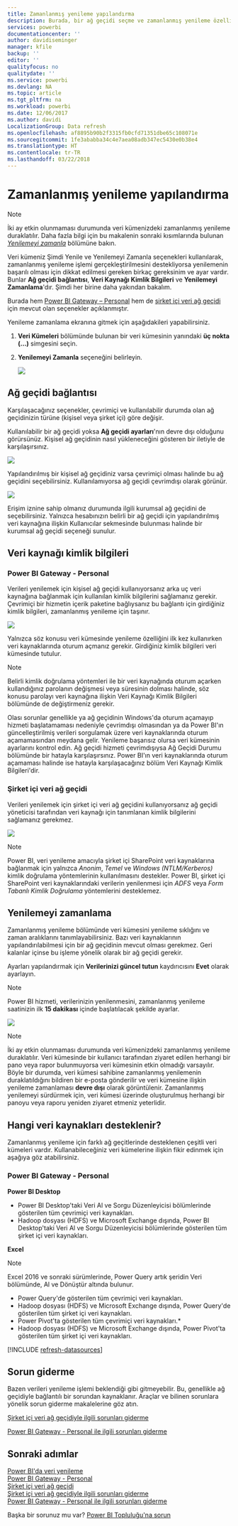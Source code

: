 ```yaml
---
title: Zamanlanmış yenileme yapılandırma
description: Burada, bir ağ geçidi seçme ve zamanlanmış yenileme özelliklerini ayarlama adımları ele alınır.
services: powerbi
documentationcenter: ''
author: davidiseminger
manager: kfile
backup: ''
editor: ''
qualityfocus: no
qualitydate: ''
ms.service: powerbi
ms.devlang: NA
ms.topic: article
ms.tgt_pltfrm: na
ms.workload: powerbi
ms.date: 12/06/2017
ms.author: davidi
LocalizationGroup: Data refresh
ms.openlocfilehash: af8895b90b2f3315fb0cfd71351dbe65c108071e
ms.sourcegitcommit: 1fe3ababba34c4e7aea08adb347ec5430e0b38e4
ms.translationtype: HT
ms.contentlocale: tr-TR
ms.lasthandoff: 03/22/2018
---
```

# <a name="configuring-scheduled-refresh"></a>Zamanlanmış yenileme yapılandırma

>[!NOTE]
>İki ay etkin olunmaması durumunda veri kümenizdeki zamanlanmış yenileme duraklatılır. Daha fazla bilgi için bu makalenin sonraki kısımlarında bulunan [*Yenilemeyi zamanla*](#schedule-refresh) bölümüne bakın.
> 
> 

Veri kümeniz Şimdi Yenile ve Yenilemeyi Zamanla seçenekleri kullanılarak, zamanlanmış yenileme işlemi gerçekleştirilmesini destekliyorsa yenilemenin başarılı olması için dikkat edilmesi gereken birkaç gereksinim ve ayar vardır. Bunlar **Ağ geçidi bağlantısı**, **Veri Kaynağı Kimlik Bilgileri** ve **Yenilemeyi Zamanlama**'dır. Şimdi her birine daha yakından bakalım.

Burada hem [Power BI Gateway – Personal](personal-gateway.md) hem de [şirket içi veri ağ geçidi](service-gateway-onprem.md) için mevcut olan seçenekler açıklanmıştır.

Yenileme zamanlama ekranına gitmek için aşağıdakileri yapabilirsiniz.

1. **Veri Kümeleri** bölümünde bulunan bir veri kümesinin yanındaki **üç nokta (...)** simgesini seçin.
2. **Yenilemeyi Zamanla** seçeneğini belirleyin.
   
    ![](media/refresh-scheduled-refresh/dataset-menu.png)

## <a name="gateway-connection"></a>Ağ geçidi bağlantısı
Karşılaşacağınız seçenekler, çevrimiçi ve kullanılabilir durumda olan ağ geçidinizin türüne (kişisel veya şirket içi) göre değişir.

Kullanılabilir bir ağ geçidi yoksa **Ağ geçidi ayarları**'nın devre dışı olduğunu görürsünüz. Kişisel ağ geçidinin nasıl yükleneceğini gösteren bir iletiyle de karşılaşırsınız.

![](media/refresh-scheduled-refresh/gateway-not-configured.png)

Yapılandırılmış bir kişisel ağ geçidiniz varsa çevrimiçi olması halinde bu ağ geçidini seçebilirsiniz. Kullanılamıyorsa ağ geçidi çevrimdışı olarak görünür.

![](media/refresh-scheduled-refresh/gateway-connection.png)

Erişim iznine sahip olmanız durumunda ilgili kurumsal ağ geçidini de seçebilirsiniz. Yalnızca hesabınızın belirli bir ağ geçidi için yapılandırılmış veri kaynağına ilişkin Kullanıcılar sekmesinde bulunması halinde bir kurumsal ağ geçidi seçeneği sunulur.

## <a name="data-source-credentials"></a>Veri kaynağı kimlik bilgileri
### <a name="power-bi-gateway---personal"></a>Power BI Gateway - Personal
Verileri yenilemek için kişisel ağ geçidi kullanıyorsanız arka uç veri kaynağına bağlanmak için kullanılan kimlik bilgilerini sağlamanız gerekir. Çevrimiçi bir hizmetin içerik paketine bağlıysanız bu bağlantı için girdiğiniz kimlik bilgileri, zamanlanmış yenileme için taşınır.

![](media/refresh-scheduled-refresh/data-source-credentials-pgw.png)

Yalnızca söz konusu veri kümesinde yenileme özelliğini ilk kez kullanırken veri kaynaklarında oturum açmanız gerekir. Girdiğiniz kimlik bilgileri veri kümesinde tutulur.

> [!NOTE]
> Belirli kimlik doğrulama yöntemleri ile bir veri kaynağında oturum açarken kullandığınız parolanın değişmesi veya süresinin dolması halinde, söz konusu parolayı veri kaynağına ilişkin Veri Kaynağı Kimlik Bilgileri bölümünde de değiştirmeniz gerekir.
> 
> 

Olası sorunlar genellikle ya ağ geçidinin Windows'da oturum açamayıp hizmeti başlatamaması nedeniyle çevrimdışı olmasından ya da Power BI'ın güncelleştirilmiş verileri sorgulamak üzere veri kaynaklarında oturum açamamasından meydana gelir. Yenileme başarısız olursa veri kümesinin ayarlarını kontrol edin. Ağ geçidi hizmeti çevrimdışıysa Ağ Geçidi Durumu bölümünde bir hatayla karşılaşırsınız. Power BI'ın veri kaynaklarında oturum açamaması halinde ise hatayla karşılaşacağınız bölüm Veri Kaynağı Kimlik Bilgileri'dir.

### <a name="on-premises-data-gateway"></a>Şirket içi veri ağ geçidi
Verileri yenilemek için şirket içi veri ağ geçidini kullanıyorsanız ağ geçidi yöneticisi tarafından veri kaynağı için tanımlanan kimlik bilgilerini sağlamanız gerekmez.

![](media/refresh-scheduled-refresh/data-source-credentials-egw.png)

> [!NOTE]
> Power BI, veri yenileme amacıyla şirket içi SharePoint veri kaynaklarına bağlanmak için yalnızca *Anonim*, *Temel* ve *Windows (NTLM/Kerberos)* kimlik doğrulama yöntemlerinin kullanılmasını destekler. Power BI, şirket içi SharePoint veri kaynaklarındaki verilerin yenilenmesi için *ADFS* veya *Form Tabanlı Kimlik Doğrulama* yöntemlerini desteklemez.
> 
> 

## <a name="schedule-refresh"></a>Yenilemeyi zamanlama
Zamanlanmış yenileme bölümünde veri kümesini yenileme sıklığını ve zaman aralıklarını tanımlayabilirsiniz. Bazı veri kaynaklarının yapılandırılabilmesi için bir ağ geçidinin mevcut olması gerekmez. Geri kalanlar içinse bu işleme yönelik olarak bir ağ geçidi gerekir.

Ayarları yapılandırmak için **Verilerinizi güncel tutun** kaydırıcısını **Evet** olarak ayarlayın.

> [!NOTE]
> Power BI hizmeti, verilerinizin yenilenmesini, zamanlanmış yenileme saatinizin ilk **15 dakikası** içinde başlatılacak şekilde ayarlar.
> 
> 

![](media/refresh-scheduled-refresh/scheduled-refresh.png)

> [!NOTE]
> İki ay etkin olunmaması durumunda veri kümenizdeki zamanlanmış yenileme duraklatılır. Veri kümesinde bir kullanıcı tarafından ziyaret edilen herhangi bir pano veya rapor bulunmuyorsa veri kümesinin etkin olmadığı varsayılır. Böyle bir durumda, veri kümesi sahibine zamanlanmış yenilemenin duraklatıldığını bildiren bir e-posta gönderilir ve veri kümesine ilişkin yenileme zamanlaması **devre dışı** olarak görüntülenir. Zamanlanmış yenilemeyi sürdürmek için, veri kümesi üzerinde oluşturulmuş herhangi bir panoyu veya raporu yeniden ziyaret etmeniz yeterlidir.
> 
> 

## <a name="whats-supported"></a>Hangi veri kaynakları desteklenir?
Zamanlanmış yenileme için farklı ağ geçitlerinde desteklenen çeşitli veri kümeleri vardır. Kullanabileceğiniz veri kümelerine ilişkin fikir edinmek için aşağıya göz atabilirsiniz.

### <a name="power-bi-gateway---personal"></a>Power BI Gateway - Personal
**Power BI Desktop**

* Power BI Desktop'taki Veri Al ve Sorgu Düzenleyicisi bölümlerinde gösterilen tüm çevrimiçi veri kaynakları.
* Hadoop dosyası (HDFS) ve Microsoft Exchange dışında, Power BI Desktop'taki Veri Al ve Sorgu Düzenleyicisi bölümlerinde gösterilen tüm şirket içi veri kaynakları.

**Excel**

> [!NOTE]
> Excel 2016 ve sonraki sürümlerinde, Power Query artık şeridin Veri bölümünde, Al ve Dönüştür altında bulunur.
> 
> 

* Power Query'de gösterilen tüm çevrimiçi veri kaynakları.
* Hadoop dosyası (HDFS) ve Microsoft Exchange dışında, Power Query'de gösterilen tüm şirket içi veri kaynakları.
* Power Pivot'ta gösterilen tüm çevrimiçi veri kaynakları.\*
* Hadoop dosyası (HDFS) ve Microsoft Exchange dışında, Power Pivot'ta gösterilen tüm şirket içi veri kaynakları.

<!-- Refresh Data sources-->
[!INCLUDE [refresh-datasources](./includes/refresh-datasources.md)]

## <a name="troubleshooting"></a>Sorun giderme
Bazen verileri yenileme işlemi beklendiği gibi gitmeyebilir. Bu, genellikle ağ geçidiyle bağlantılı bir sorundan kaynaklanır. Araçlar ve bilinen sorunlara yönelik sorun giderme makalelerine göz atın.

[Şirket içi veri ağ geçidiyle ilgili sorunları giderme](service-gateway-onprem-tshoot.md)

[Power BI Gateway - Personal ile ilgili sorunları giderme](service-admin-troubleshooting-power-bi-personal-gateway.md)

## <a name="next-steps"></a>Sonraki adımlar
[Power BI'da veri yenileme](refresh-data.md)  
[Power BI Gateway - Personal](personal-gateway.md)  
[Şirket içi veri ağ geçidi](service-gateway-onprem.md)  
[Şirket içi veri ağ geçidiyle ilgili sorunları giderme](service-gateway-onprem-tshoot.md)  
[Power BI Gateway - Personal ile ilgili sorunları giderme](service-admin-troubleshooting-power-bi-personal-gateway.md)  

Başka bir sorunuz mu var? [Power BI Topluluğu'na sorun](http://community.powerbi.com/)

